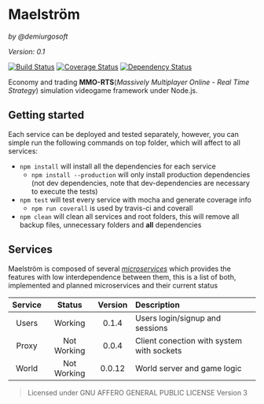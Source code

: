 Maelström
===========
_by @demiurgosoft_

_Version: 0.1_

[![Build Status](https://travis-ci.org/demiurgosoft/maelstrom.svg)](https://travis-ci.org/demiurgosoft/maelstrom)
[![Coverage Status](https://coveralls.io/repos/demiurgosoft/maelstrom/badge.svg?branch=master&service=github)](https://coveralls.io/github/demiurgosoft/maelstrom?branch=master)
[![Dependency Status](https://gemnasium.com/demiurgosoft/maelstrom.svg)](https://gemnasium.com/demiurgosoft/maelstrom)

Economy and trading **MMO-RTS**(_Massively Multiplayer Online - Real Time Strategy_) simulation videogame framework under Node.js. 

## Getting started
Each service can be deployed and tested separately, however, you can simple run the following commands on top folder, which will affect to all services:
* `npm install` will install all the dependencies for each service
    * `npm install --production` will only install production dependencies (not dev dependencies, note that dev-dependencies are necessary to execute the tests)
* `npm test` will test every service with mocha and generate coverage info
    * `npm run coverall` is used by travis-ci and coverall
* `npm clean` will clean all services and root folders, this will remove all backup files, unnecessary folders and **all** dependencies 


## Services
Maelström is composed of several [_microservices_](https://github.com/demiurgosoft/maelstrom/tree/master/services) which provides the features with low interdependence between them, this is a list of both, implemented and planned microservices and their current status

|**Service** |**Status** |**Version**|**Description**                  			|
|:----------:|:---------:|:---------:|:-----------------------------------------|
|Users		 |Working	 |0.1.4  	 |Users login/signup and sessions  			|
|Proxy		 |Not Working|0.0.4		 |Client conection with system with sockets	|
|World       |Not Working|0.0.12      |World server and game logic               |

> Licensed under GNU AFFERO GENERAL PUBLIC LICENSE Version 3
